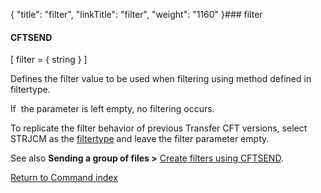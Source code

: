 {
    "title": "filter",
    "linkTitle": "filter",
    "weight": "1160"
}### filter

#### CFTSEND

\[ filter = { string } \]

Defines the filter value to be used when filtering using method defined in filtertype.

If  the parameter is left empty, no filtering occurs.

To replicate the filter behavior of previous Transfer CFT versions, select STRJCM as the [filtertype](../filtertype) and leave the filter parameter empty.

See also ****Sending a group of files &gt;**** [Create filters using CFTSEND](../../../../concepts/using_the_send_command/send_group_of_files_cl#Create).

[Return to Command index](../../)
